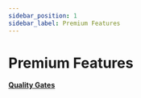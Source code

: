 ```yaml
---
sidebar_position: 1
sidebar_label: Premium Features
---
```


# Premium Features

[**Quality Gates**](/category/quality-gates)